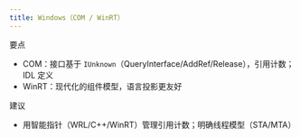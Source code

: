 ```yaml
---
title: Windows（COM / WinRT）
---
```


要点
- COM：接口基于 `IUnknown`（QueryInterface/AddRef/Release），引用计数；IDL 定义
- WinRT：现代化的组件模型，语言投影更友好

建议
- 用智能指针（WRL/C++/WinRT）管理引用计数；明确线程模型（STA/MTA）
